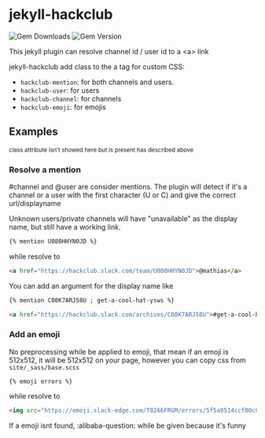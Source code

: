 # jekyll-hackclub
![Gem Downloads](https://img.shields.io/gem/dt/jekyll-hackclub?label=downloads)
![Gem Version](https://img.shields.io/gem/v/jekyll-hackclub?label=latest)

This jekyll plugin can resolve channel id / user id to a \<a> link

jekyll-hackclub add class to the a tag for custom CSS:
- `hackclub-mention`: for both channels and users.
- `hackclub-user`: for users
- `hackclub-channel`: for channels
- `hackclub-emoji`: for emojis

## Examples
<sub>class attribute isn't showed here but is present has described above</sub>

### Resolve a mention
#channel and @user are consider mentions. The plugin will detect if it's a channel or a user with the first character (U or C) and give the correct url/displayname

Unknown users/private channels will have "unavailable" as the display name, but still have a working link.

```markdown
{% mention U080HHYN0JD %}
```
while resolve to
```html
<a href="https://hackclub.slack.com/team/U080HHYN0JD">@mathias</a>
```

You can add an argument for the display name like
```markdown
{% mention C08K7ARJ58U ; get-a-cool-hat-ysws %}
```
```html
<a href="https://hackclub.slack.com/archives/C08K7ARJ58U">#get-a-cool-hat-ysws</a>
```

### Add an emoji
No preprocessing while be applied to emoji, that mean if an emoji is 512x512, it will be 512x512 on your page, however you can copy css from `site/_sass/base.scss`

```
{% emoji errors %}
```
while resolve to
```html
<img src="https://emoji.slack-edge.com/T0266FRGM/errors/5f5a9514ccf00c85.png" title=":errors:" alt=":errors:" class="hackclub-emoji">
```

If a emoji isnt found, :alibaba-question: while be given because it's funny
<img src="https://emoji.slack-edge.com/T0266FRGM/alibaba-question/c5ba32ce553206b8.png" style="height:1.25em;vertical-align:middle;">